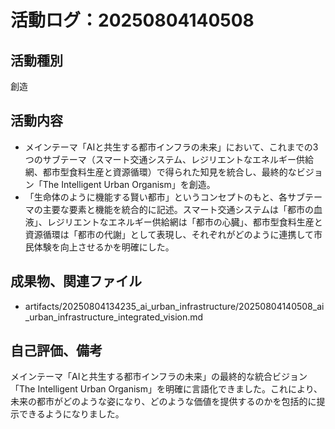 # 活動ログ：20250804140508

## 活動種別
創造

## 活動内容
- メインテーマ「AIと共生する都市インフラの未来」において、これまでの3つのサブテーマ（スマート交通システム、レジリエントなエネルギー供給網、都市型食料生産と資源循環）で得られた知見を統合し、最終的なビジョン「The Intelligent Urban Organism」を創造。
- 「生命体のように機能する賢い都市」というコンセプトのもと、各サブテーマの主要な要素と機能を統合的に記述。スマート交通システムは「都市の血液」、レジリエントなエネルギー供給網は「都市の心臓」、都市型食料生産と資源循環は「都市の代謝」として表現し、それぞれがどのように連携して市民体験を向上させるかを明確にした。

## 成果物、関連ファイル
- artifacts/20250804134235_ai_urban_infrastructure/20250804140508_ai_urban_infrastructure_integrated_vision.md

## 自己評価、備考
メインテーマ「AIと共生する都市インフラの未来」の最終的な統合ビジョン「The Intelligent Urban Organism」を明確に言語化できました。これにより、未来の都市がどのような姿になり、どのような価値を提供するのかを包括的に提示できるようになりました。
